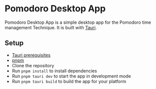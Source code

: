 # Pomodoro Desktop App

Pomodoro Desktop App is a simple desktop app for the Pomodoro time management Technique. It is built with [Tauri](https://tauri.app/).

## Setup

- [Tauri prerequisites](https://tauri.app/v1/guides/getting-started/prerequisites)
- [pnpm](https://pnpm.io/installation)
- Clone the repository
- Run `pnpm install` to install dependencies
- Run `pnpm tauri dev` to start the app in development mode
- Run `pnpm tauri build` to build the app for your platform
